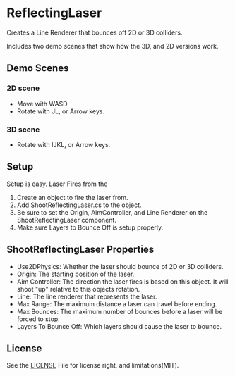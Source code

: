 # ReflectingLaser
Creates a Line Renderer that bounces off 2D or 3D colliders.

Includes two demo scenes that show how the 3D, and 2D versions work.

## Demo Scenes

### 2D scene
- Move with WASD
- Rotate with JL, or Arrow keys.

### 3D scene
- Rotate with IJKL, or Arrow keys.

## Setup
Setup is easy. Laser Fires from the  
1. Create an object to fire the laser from.
2. Add ShootReflectingLaser.cs to the object.
3. Be sure to set the Origin, AimController, and Line Renderer on the ShootReflectingLaser component.
4. Make sure Layers to Bounce Off is setup properly.

## ShootReflectingLaser Properties
- Use2DPhysics: Whether the laser should bounce of 2D or 3D colliders.
- Origin: The starting position of the laser.
- Aim Controller: The direction the laser fires is based on this object. It will shoot "up" relative to this objects rotation.
- Line: The line renderer that represents the laser.
- Max Range: The maximum distance a laser can travel before ending.
- Max Bounces: The maximum number of bounces before a laser will be forced to stop.
- Layers To Bounce Off: Which layers should cause the laser to bounce.

## License
See the [LICENSE](License.txt) File for license right, and limitations(MIT).